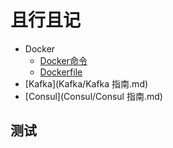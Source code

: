 # 且行且记

* Docker
  * [Docker命令](Docker/1.Docker命令.md)
  * [Dockerfile](Docker/2.Dockerfile命令.md)
* [Kafka](Kafka/Kafka 指南.md)
* [Consul](Consul/Consul 指南.md)

## 测试
